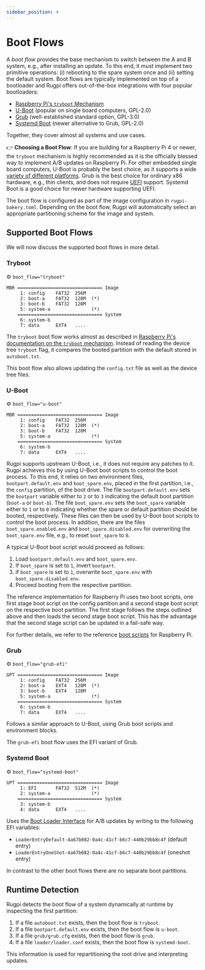 ```yaml
---
sidebar_position: 4
---
```


# Boot Flows

A *boot flow* provides the base mechanism to switch between the A and B system, e.g., after installing an update.
To this end, it must implement two primitive operations: (i) rebooting to the spare system once and (ii) setting the default system.
Boot flows are typically implemented on top of a bootloader and Rugpi offers out-of-the-box integrations with four popular bootloaders:

- [Raspberry Pi's `tryboot` Mechanism](https://www.raspberrypi.com/documentation/computers/config_txt.html#example-update-flow-for-ab-booting)
- [U-Boot](https://docs.u-boot.org/en/latest/) (popular on single board computers, GPL-2.0)
- [Grub](https://www.gnu.org/software/grub/) (well-established standard option, GPL-3.0)
- [Systemd Boot](https://www.freedesktop.org/software/systemd/man/latest/systemd-boot.html) (newer alternative to Grub, GPL-2.0)

Together, they cover almost all systems and use cases.

👉 **Choosing a Boot Flow**: If you are building for a Raspberry Pi 4 or newer, the `tryboot` mechanism is highly recommended as it is the officially blessed way to implement A/B updates on Raspberry Pi.
For other embedded single board computers, U-Boot is probably the best choice, as it supports a wide [variety of different platforms](https://docs.u-boot.org/en/latest/board/index.html).
Grub is the best choice for ordinary x86 hardware, e.g., thin clients, and does not require [UEFI](https://en.wikipedia.org/wiki/UEFI) support.
Systemd Boot is a good choice for newer hardware supporting UEFI.

The boot flow is configured as part of the image configuration in `rugpi-bakery.toml`.
Depending on the boot flow, Rugpi will automatically select an appropriate partitioning scheme for the image and system.

## Supported Boot Flows

We will now discuss the supported boot flows in more detail.

### Tryboot

⚙️ `boot_flow="tryboot"`

```
MBR =============================== Image
     1: config    FAT32  256M
     2: boot-a    FAT32  128M  (*)
     3: boot-b    FAT32  128M
     5: system-a               (*)
    =============================== System
     6: system-b
     7: data      EXT4   ....
```

The `tryboot` boot flow works almost as described in [Raspberry Pi's documentation on the `tryboot` mechanism](https://www.raspberrypi.com/documentation/computers/config_txt.html#example-update-flow-for-ab-booting).
Instead of reading the device tree `tryboot` flag, it compares the booted partition with the default stored in `autoboot.txt`.

This boot flow also allows updating the `config.txt` file as well as the device tree files.

### U-Boot

⚙️ `boot_flow="u-boot"`

```
MBR =============================== Image
     1: config    FAT32  256M
     2: boot-a    FAT32  128M  (*)
     3: boot-b    FAT32  128M
     5: system-a               (*)
    =============================== System
     6: system-b
     7: data      EXT4   ....
```

Rugpi supports upstream U-Boot, i.e., it does not require any patches to it.
Rugpi achieves this by using U-Boot boot scripts to control the boot process.
To this end, it relies on two environment files, `bootpart.default.env` and `boot_spare.env`, placed in the first partition, i.e., the `config` partition, of the boot drive.
The file `bootpart.default.env` sets the `bootpart` variable either to `2` or to `3` indicating the default boot partition (`boot-a` or `boot-b`).
The file `boot_spare.env` sets the `boot_spare` variable either to `1` or to `0` indicating whether the spare or default partition should be booted, respectively.
These files can then be used by U-Boot boot scripts to control the boot process.
In addition, there are the files `boot_spare.enabled.env` and `boot_spare.disabled.env` for overwriting the `boot_spare.env` file, e.g., to reset `boot_spare` to `0`.

A typical U-Boot boot script would proceed as follows:

1. Load `bootpart.default.env` and `boot_spare.env`.
2. If `boot_spare` is set to `1`, invert `bootpart`.
3. if `boot_spare` is set to `1`, overwrite `boot_spare.env` with `boot_spare.disabled.env`.
4. Proceed booting from the respective partition.

The reference implementation for Raspberry Pi uses two boot scripts, one first stage boot script on the config partition and a second stage boot script on the respective boot partition.
The first stage follows the steps outlined above and then loads the second stage boot script.
This has the advantage that the second stage script can be updated in a fail-safe way.

For further details, we refer to the reference [boot scripts](https://github.com/silitics/rugpi/tree/main/boot/u-boot/scripts) for Raspberry Pi.

### Grub

⚙️ `boot_flow="grub-efi"`

```
GPT =============================== Image
     1: config    FAT32  256M
     2: boot-a    EXT4   128M  (*)
     3: boot-b    EXT4   128M
     5: system-a               (*)
    =============================== System
     6: system-b
     7: data      EXT4   ....
```

Follows a similar approach to U-Boot, using Grub boot scripts and environment blocks.

The `grub-efi` boot flow uses the EFI variant of Grub.

### Systemd Boot

⚙️ `boot_flow="systemd-boot"`

```
GPT =============================== Image
     1: EFI       FAT32  512M  (*)
     2: system-a               (*)
    =============================== System
     3: system-b
     4: data      EXT4   ....
```

Uses the [Boot Loader Interface](https://systemd.io/BOOT_LOADER_INTERFACE/) for A/B updates by writing to the following EFI variables:

- `LoaderEntryDefault-4a67b082-0a4c-41cf-b6c7-440b29bb8c4f` (default entry)
- `LoaderEntryOneShot-4a67b082-0a4c-41cf-b6c7-440b29bb8c4f` (oneshot entry)

In contrast to the other boot flows there are no separate boot partitions.

## Runtime Detection

Rugpi detects the boot flow of a system dynamically at runtime by inspecting the first partition:

1. If a file `autoboot.txt` exists, then the boot flow is `tryboot`.
2. If a file `bootpart.default.env` exists, then the boot flow is `u-boot`.
3. If a file `grub/grub.cfg` exists, then the boot flow is `grub`.
4. If a file `loader/loader.conf` exists, then the boot flow is `systemd-boot`.

This information is used for repartitioning the root drive and interpreting updates.